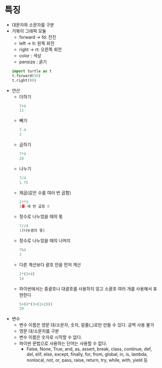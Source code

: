 특징
====
* 대문자와 소문자를 구분
* 거북이 그래픽 모듈
    * forward -> fd: 전진
    * left -> lt: 왼쪽 회전
    * right -> rt: 오른쪽 회전
    * color : 색상
    * pensize : 굵기
     ```python
     import turtle as t
     t.forward(50)
     t.right(90)
     ```
* 연산
    * 더하기 
        ```python
        7+4
        11
        ```
    * 빼기
        ```python
        7-4
        3
        ```
    * 곱하기
        ```python
        7*4
        28
        ```
    * 나누기
        ```python
        7/4
        1.75
        ```
    * 제곱(같은 수를 여러 번 곱함)
        ```python
        2**3
        2를 세 번 곱함 8
        ```
    * 정수로 나누었을 때의 몫
        ```python
        7//4
        1(나눗셈의 몫)
        ```
    * 정수로 나누었을 때의 나머지
        ```python
        7%4
        3
        ```
    * 다른 계산보다 괄호 안을 먼저 계산
        ```python
        2*(3+4)
        14
        ```
    * 파이썬에서는 중괄호나 대괄호를 사용하지 않고 소괄호 여러 개를 사용해서 표현한다
        ```python
        5+(4*(3+(1+2)))
        29
        ```
* 변수
    * 변수 이름은 영문 대/소문자, 숫자, 밑줄(_)로만 만들 수 있다. 공백 사용 불가
    * 영문 대/소문자를 구분
    * 변수 이름은 숫자로 시작할 수 없다.
    * 파이썬 문법으로 사용하는 단어는 사용할 수 없다.
        * False, None, True, and, as, assert, break, class, continue, def, del, elif, else, except, finally, for, from, global, in, is, lambda, nonlocal, not, or, pass, raise, return, try, while, with, yield 등